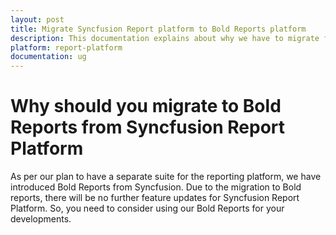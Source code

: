 ```yaml
---
layout: post
title: Migrate Syncfusion Report platform to Bold Reports platform
description: This documentation explains about why we have to migrate for Bold Reports platform from Syncfusion Report Platform.
platform: report-platform
documentation: ug
---
```


# Why should you migrate to Bold Reports from Syncfusion Report Platform

As per our plan to have a separate suite for the reporting platform, we have introduced Bold Reports from Syncfusion. Due to the migration to Bold reports, there will be no further feature updates for Syncfusion Report Platform. So, you need to consider using our Bold Reports for your developments.